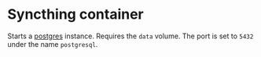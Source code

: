 # Syncthing container
Starts a [postgres](http://www.postgresql.org/) instance. Requires the `data` volume.
The port is set to `5432` under the name `postgresql`.
